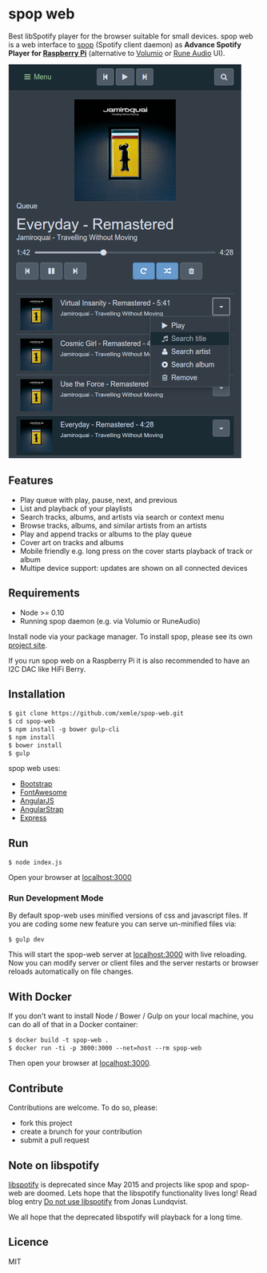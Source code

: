 # spop web

Best libSpotify player for the browser suitable for small devices. spop web is
a web interface to [spop](https://github.com/Schnouki/spop) (Spotify client
daemon) as **Advance Spotify Player for [Raspberry
Pi](https://www.raspberrypi.org)** (alternative to
[Volumio](https://volumio.org) or [Rune Audio](http://www.runeaudio.com) UI).

![Screenshot](/images/screenshot.png?raw=true "spop-web Queue")

## Features

* Play queue with play, pause, next, and previous
* List and playback of your playlists
* Search tracks, albums, and artists via search or context menu
* Browse tracks, albums, and similar artists from an artists
* Play and append tracks or albums to the play queue
* Cover art on tracks and albums
* Mobile friendly e.g. long press on the cover starts playback of track or album
* Multipe device support: updates are shown on all connected devices

## Requirements

* Node >= 0.10
* Running spop daemon (e.g. via Volumio or RuneAudio)

Install node via your package manager. To install spop, please see its own
[project site](https://github.com/Schnouki/spop).

If you run spop web on a Raspberry Pi it is also recommended to have an I2C DAC
like HiFi Berry.

## Installation

    $ git clone https://github.com/xemle/spop-web.git
    $ cd spop-web
    $ npm install -g bower gulp-cli
    $ npm install
    $ bower install
    $ gulp

spop web uses:

* [Bootstrap](http://getbootstrap.com)
* [FontAwesome](http://fontawesome.io)
* [AngularJS](http://angularjs.org)
* [AngularStrap](http://mgcrea.github.io/angular-strap)
* [Express](http://expressjs.com)

## Run

    $ node index.js

Open your browser at [localhost:3000](http://localhost:3000)

### Run Development Mode

By default spop-web uses minified versions of css and javascript files. If you
are coding some new feature you can serve un-minified files via:

    $ gulp dev

This will start the spop-web server at [localhost:3000](http://localhost:3000)
with live reloading. Now you can modify server or client files and the server
restarts or browser reloads automatically on file changes.

## With Docker

If you don't want to install Node / Bower / Gulp on your local machine, you can
do all of that in a Docker container:

    $ docker build -t spop-web .
    $ docker run -ti -p 3000:3000 --net=host --rm spop-web

Then open your browser at [localhost:3000](http://localhost:3000).

## Contribute

Contributions are welcome. To do so, please:

* fork this project
* create a brunch for your contribution
* submit a pull request

## Note on libspotify

[libspotify](https://developer.spotify.com/technologies/libspotify) is
deprecated since May 2015 and projects like spop and spop-web are doomed. Lets
hope that the libspotify functionality lives long! Read blog entry [Do not use
libspotify](https://jonaslundqvist.net/2015/05/06/do-not-use-libspotify/) from
Jonas Lundqvist.

We all hope that the deprecated libspotify will playback for a long time.

## Licence

MIT
